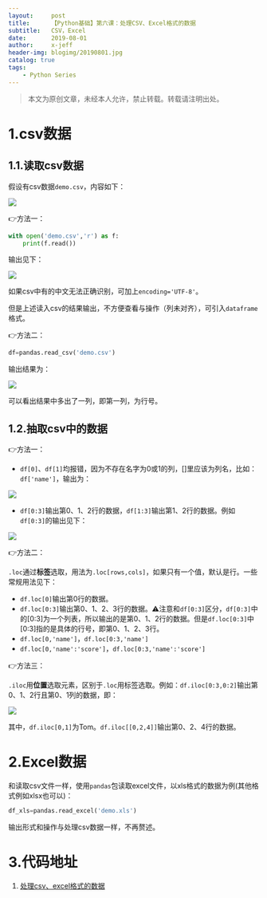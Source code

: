 ```yaml
---
layout:     post
title:      【Python基础】第六课：处理CSV、Excel格式的数据
subtitle:   CSV，Excel
date:       2019-08-01
author:     x-jeff
header-img: blogimg/20190801.jpg
catalog: true
tags:
    - Python Series
---
```

>本文为原创文章，未经本人允许，禁止转载。转载请注明出处。

# 1.csv数据

## 1.1.读取csv数据

假设有csv数据`demo.csv`，内容如下：

![](https://xjeffblogimg.oss-cn-beijing.aliyuncs.com/BLOGIMG/BlogImage/PythonSeries/Lesson6/6x1.png)

👉方法一：

```python
with open('demo.csv','r') as f:
	print(f.read())
```

输出见下：

![](https://xjeffblogimg.oss-cn-beijing.aliyuncs.com/BLOGIMG/BlogImage/PythonSeries/Lesson6/6x2.png)

如果csv中有的中文无法正确识别，可加上`encoding='UTF-8'`。

但是上述读入csv的结果输出，不方便查看与操作（列未对齐），可引入`dataframe`格式。

👉方法二：

```python
df=pandas.read_csv('demo.csv')
```

输出结果为：

![](https://xjeffblogimg.oss-cn-beijing.aliyuncs.com/BLOGIMG/BlogImage/PythonSeries/Lesson6/6x3.png)

可以看出结果中多出了一列，即第一列，为行号。

## 1.2.抽取csv中的数据

👉方法一：

* `df[0]`、`df[1]`均报错，因为不存在名字为0或1的列，[]里应该为列名，比如：`df['name']`，输出为：

![](https://xjeffblogimg.oss-cn-beijing.aliyuncs.com/BLOGIMG/BlogImage/PythonSeries/Lesson6/6x4.png)

* `df[0:3]`输出第0、1、2行的数据，`df[1:3]`输出第1、2行的数据。例如`df[0:3]`的输出见下：

![](https://xjeffblogimg.oss-cn-beijing.aliyuncs.com/BLOGIMG/BlogImage/PythonSeries/Lesson6/6x5.png)

👉方法二：

`.loc`通过**标签**选取，用法为`.loc[rows,cols]`，如果只有一个值，默认是行。一些常规用法见下：

* `df.loc[0]`输出第0行的数据。
* `df.loc[0:3]`输出第0、1、2、3行的数据。⚠️注意和`df[0:3]`区分，`df[0:3]`中的[0:3]为一个列表，所以输出的是第0、1、2行的数据。但是`df.loc[0:3]`中[0:3]指的是具体的行号，即第0、1、2、3行。
* `df.loc[0,'name']`，`df.loc[0:3,'name']`
* `df.loc[0,'name':'score']`，`df.loc[0:3,'name':'score']`

👉方法三：

`.iloc`用**位置**选取元素，区别于`.loc`用标签选取。例如：`df.iloc[0:3,0:2]`输出第0、1、2行且第0、1列的数据，即：

![](https://xjeffblogimg.oss-cn-beijing.aliyuncs.com/BLOGIMG/BlogImage/PythonSeries/Lesson6/6x6.png)

其中，`df.iloc[0,1]`为Tom。`df.iloc[[0,2,4]]`输出第0、2、4行的数据。

# 2.Excel数据

和读取csv文件一样，使用`pandas`包读取excel文件，以xls格式的数据为例(其他格式例如xlsx也可以)：

```python
df_xls=pandas.read_excel('demo.xls')
```

输出形式和操作与处理csv数据一样，不再赘述。

# 3.代码地址

1. [处理csv、excel格式的数据](https://github.com/x-jeff/Python_Code_Demo/tree/master/Demo6)